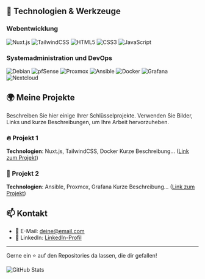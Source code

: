 ## 🔧 Technologien & Werkzeuge
### Webentwicklung
![Nuxt.js](https://img.shields.io/badge/-Nuxt.js-00DC82?style=flat&logo=nuxt.js&logoColor=white)
![TailwindCSS](https://img.shields.io/badge/-TailwindCSS-06B6D4?style=flat&logo=tailwind-css&logoColor=white)
![HTML5](https://img.shields.io/badge/-HTML5-E34F26?style=flat&logo=html5&logoColor=white)
![CSS3](https://img.shields.io/badge/-CSS3-1572B6?style=flat&logo=css3&logoColor=white)
![JavaScript](https://img.shields.io/badge/-JavaScript-F7DF1E?style=flat&logo=javascript&logoColor=black)

### Systemadministration und DevOps
![Debian](https://img.shields.io/badge/-Debian-A81D33?style=flat&logo=debian&logoColor=white)
![pfSense](https://img.shields.io/badge/-pfSense-154882?style=flat)
![Proxmox](https://img.shields.io/badge/-Proxmox-E57000?style=flat&logo=proxmox&logoColor=white)
![Ansible](https://img.shields.io/badge/-Ansible-1A1A1A?style=flat&logo=ansible&logoColor=white)
![Docker](https://img.shields.io/badge/-Docker-2496ED?style=flat&logo=docker&logoColor=white)
![Grafana](https://img.shields.io/badge/-Grafana-F46800?style=flat&logo=grafana&logoColor=white)
![Nextcloud](https://img.shields.io/badge/-Nextcloud-0082C9?style=flat&logo=nextcloud&logoColor=white)

## 🌍 Meine Projekte
Beschreiben Sie hier einige Ihrer Schlüsselprojekte. Verwenden Sie Bilder, Links und kurze Beschreibungen, um Ihre Arbeit hervorzuheben.

### 🔥 Projekt 1
**Technologien**: Nuxt.js, TailwindCSS, Docker
Kurze Beschreibung... ([Link zum Projekt](#))

### 🚀 Projekt 2
**Technologien**: Ansible, Proxmox, Grafana
Kurze Beschreibung... ([Link zum Projekt](#))

## 📫 Kontakt
- 📧 E-Mail: [deine@email.com](mailto:deine@email.com)
- 🔗 LinkedIn: [LinkedIn-Profil](#)

---

Gerne ein ⭐ auf den Repositories da lassen, die dir gefallen!

  <img src="https://github-readme-stats.vercel.app/api?username=L50N&include_all_commits=true&count_private=true&show_icons=true&line_height=20&title_color=FFFFFF&icon_color=FFFFFF&text_color=FFFFFF&bg_color=0D1117" alt="GitHub Stats"/>
